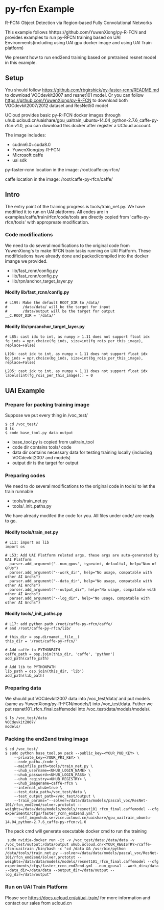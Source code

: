 # py-rfcn Example
R-FCN: Object Detection via Region-based Fully Convolutional Networks

This example follows hhttps://github.com/YuwenXiong/py-R-FCN and provides examples to run py-RFCN training based on UAI Environments(including using UAI gpu docker image and using UAI Train platform)

We present how to run end2end training based on pretrained resnet model in this example.

## Setup
You should follow https://github.com/rbgirshick/py-faster-rcnn/README.md to download VOCdevkit2007 and resnet101 model. Or you can follow https://github.com/YuwenXiong/py-R-FCN to download both VOCdevkit2007/2012 dataset and ResNet50 model

UCloud provides basic py-R-FCN docker images through uhub.ucloud.cn/uaishare/gpu_uaitrain_ubuntu-14.04_python-2.7.6_caffe-py-rfcn:v1.0, you can download this docker after register a UCloud account.

The image includes:

  - cudnn6.0+cuda8.0
  - YuwenXiong/py-R-FCN
  - Microsoft caffe
  - uai sdk

py-faster-rcnn location in the image: /root/caffe-py-rfcn/

caffe location in the image: /root/caffe-py-rfcn/caffe/

## Intro
The entry point of the training progress is tools/train_net.py. We have modified it to run on UAI platforms. All codes are in examples/caffe/train/rfcn/code/tools are directly copied from 'caffe-py-rfcn/tools' with appropreate modification.

### Code modifications
We need to do several modifications to the original code from YuwenXiong's to make RFCN train tasks running on UAI Platform. These modificiations have already done and packed/compiled into the docker imange we provided.

  - lib/fast\_rcnn/config.py
  - lib/fast_rcnn/config.py
  - lib/rpn/anchor_target_layer.py

#### Modify lib/fast\_rcnn/config.py
	# L199: Make the default ROOT_DIR to /data/
	#       /data/data/ will be the target for input 
	#       /data/output will be the target for output
	__C.ROOT_DIR = '/data/' 

#### Modify lib/rpn/anchor\_target\_layer.py
	# L85: cast idx to int, as numpy > 1.11 does not support float idx
	fg_inds = npr.choice(fg_inds, size=int(fg_rois_per_this_image), replace=False) 

	L196: cast idx to int, as numpy > 1.11 does not support float idx
	bg_inds = npr.choice(bg_inds, size=int(bg_rois_per_this_image), replace=False) 

	L205: cast idx to int, as numpy > 1.11 does not support float idx
	labels[int(fg_rois_per_this_image):] = 0

## UAI Example
### Prepare for packing training image
Suppose we put every thing in /voc_test/

	$ cd /voc_test/
	$ ls
	$ code base_tool.py data output

  - base_tool.py is copied from uaitrain\_tool
  - code dir contains tools/ code
  - data dir contains necessary data for testing training locally (including VOCdevkit2007 and models)
  - output dir is the target for output

### Preparing codes
We need to do several modifications to the original code in tools/ to let the train runnable

  - tools/train\_net.py
  - tools/\_init\_paths.py

We have already modifed the code for you. All files under code/ are ready to go.

#### Modify tools/train\_net.py
	# L11: import os lib
	import os

	# L53: Add UAI Platform related args, these args are auto-generated by UAI Platform
      parser.add_argument("--num_gpus", type=int, default=1, help="Num of GPUs") 
      parser.add_argument("--work_dir", help="No usage, compatable with other AI Archs") 
      parser.add_argument("--data_dir", help="No usage, compatable with other AI Archs")         
      parser.add_argument("--output_dir", help="No usage, compatable with other AI Archs")  
      parser.add_argument("--log_dir", help="No usage, compatable with other AI Archs") 

#### Modify tools/\_init\_paths.py
	# L17: add python path /root/caffe-py-rfcn/caffe/
	# and /root/caffe-py-rfcn/lib/
	
	# this_dir = osp.dirname(__file__)                                                                                                                             
	this_dir = '/root/caffe-py-rfcn/'

	# Add caffe to PYTHONPATH                                                                                                                                      
	caffe_path = osp.join(this_dir, 'caffe', 'python')
	add_path(caffe_path)

	# Add lib to PYTHONPATH                                                                                                                                        
	lib_path = osp.join(this_dir, 'lib')
	add_path(lib_path)

### Preparing data
We should put VOCdevkit2007 data into /voc\_test/data/ and put models (same as YuwenXiong/py-R-FCN/models/) into /voc\_test/data. Futher we put resnet101_rfcn_final.caffemodel into /voc\_test/data/models/models/.

	$ ls /voc_test/data
	VOCdevkit2007/
	models/

### Packing the end2end traing image
	$ cd /voc_test/
	$ sudo python base_tool.py pack --public_key=<YOUR_PUB_KEY> \
		--private_key=<YOUR_PRI_KEY> \
		--code_path=./code \
		--mainfile_path=tools/train_net.py \
		--uhub_username=<UHUB_LOGIN_NAME> \
		--uhub_password=<UHUB_LOGIN_PASS> \
		--uhub_registry=<UHUB_REGISTRY> \ 
		--uhub_imagename=caffe-rfcn \
		--internal_uhub=true \
		--test_data_path=/voc_test/data \
		--test_output_path=/voc_test/output \
		--train_params="--solver=/data/data/models/pascal_voc/ResNet-101/rfcn_end2end/solver.prototxt --weights=/data/data/models/models/resnet101_rfcn_final.caffemodel --cfg experiments/cfgs/faster_rcnn_end2end.yml" \
		--self_img=uhub.service.ucloud.cn/uaishare/gpu_uaitrain_ubuntu-14.04_python-2.7.6_caffe-py-rfcn:v1.0
		
The pack cmd will generate executable docker cmd to run the training

	 sudo nvidia-docker run -it -v /voc_test/data:/data/data -v /voc_test/output:/data/output uhub.ucloud.cn/<YOUR_REGISTRY>/caffe-rfcn:uaitrain /bin/bash -c "cd /data && /usr/bin/python /data/tools/train_net.py --solver=/data/data/models/pascal_voc/ResNet-101/rfcn_end2end/solver.prototxt --weights=/data/data/models/models/resnet101_rfcn_final.caffemodel --cfg experiments/cfgs/faster_rcnn_end2end.yml --num_gpus=1 --work_dir=/data --data_dir=/data/data --output_dir=/data/output --log_dir=/data/output"

### Run on UAI Train Platform
Please see https://docs.ucloud.cn/ai/uai-train/ for more information and contact our sales from ucloud.cn